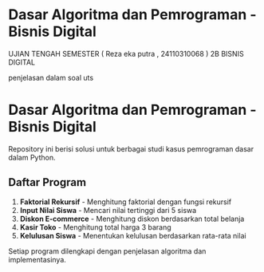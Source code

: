 # Dasar Algoritma dan Pemrograman - Bisnis Digital
UJIAN TENGAH SEMESTER ( Reza eka putra , 24110310068 ) 2B BISNIS DIGITAL

penjelasan dalam soal uts


# Dasar Algoritma dan Pemrograman - Bisnis Digital

Repository ini berisi solusi untuk berbagai studi kasus pemrograman dasar dalam Python.

## Daftar Program

1. **Faktorial Rekursif** - Menghitung faktorial dengan fungsi rekursif
2. **Input Nilai Siswa** - Mencari nilai tertinggi dari 5 siswa
3. **Diskon E-commerce** - Menghitung diskon berdasarkan total belanja
4. **Kasir Toko** - Menghitung total harga 3 barang
5. **Kelulusan Siswa** - Menentukan kelulusan berdasarkan rata-rata nilai

Setiap program dilengkapi dengan penjelasan algoritma dan implementasinya.
